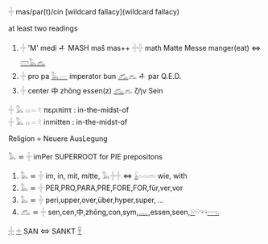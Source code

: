 𓏶 mas/par(t)/cin [wildcard fallacy](wildcard fallacy)  

at least two readings  
  1.  𓏶 'M' medi 𒈦 MASH maš mas++ 𓏶𓏶 math Matte Messe manger(eat) ⇔ [𓏠](𓏠)[𓅓](𓅓)[𓃺](𓃺)  
  2.  𓏶 pro pa [𓅓](𓅓)[𓐝](𓐝) imperator bun [𓃹](𓃹)𓃺  𒈦 par Q.E.D.  
  3.  𓏶 center 中 zhōng essen(z) [𓃹](𓃹)𓃺 ζῆν Sein 

𓏶 𓅓 𓏮 𓏏 𓏲  περιπίπτ : in-the-midst-of  
𓏶 𓅓 𓏮 𓏏 𓏲  inmitten : in-the-midst-of  

Religion = Neuere AusLegung  

𓅓 ⋍ 𓏶 imPer SUPERROOT for PIE prepositons  
1) 𓅓 ⋍ 𓏶 im, in, mit, mitte, 𓅓𓏶𓏶 ⇔ [𓏇](𓏇)𓏏𓏏𓏛 wie, with  
2) 𓅓 ⋍ 𓏶 PER,PRO,PARA,PRE,FORE,FOR,für,ver,vor  
2) 𓅓 ⋍ 𓏶 peri,upper,over,über,hyper,super, …  
3) 𓃹 ⋍ 𓏶 sen,cen,中,zhōng,con,sym,[𓊃](𓊃),essen,seen,[𓏖](𓏖)𓏖𓏗𓏗[𓂺](𓂺)  

[𓏶](𓏶) [𓇬](𓇬) SAN ⇔ SANKT [𓋹](𓋹)  